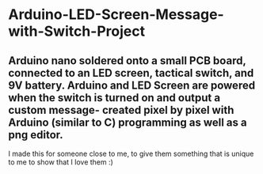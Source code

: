 # Arduino-LED-Screen-Message-with-Switch-Project
Arduino nano soldered onto a small PCB board, connected to an LED screen, tactical switch, and 9V battery. Arduino and LED Screen are powered when the switch is turned on and output a custom message- created pixel by pixel with Arduino (similar to C) programming as well as a png editor.
---------------------------------------------------------------------------------------------------------------------------
I made this for someone close to me, to give them something that is unique to me to show that I love them :)
